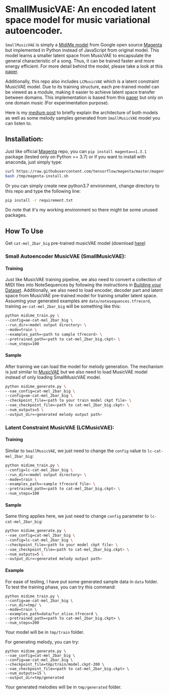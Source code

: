 # SmallMusicVAE: An encoded latent space model for music variational autoencoder.

`SmallMusicVAE` is simply a [MidiMe model](https://magenta.tensorflow.org/midi-me) from Google open source
[Magenta](https://github.com/tensorflow/magenta) but implemented in Python instead of JavaScript from original model.
This model learns a smaller latent space from MusicVAE to encapsulate the general characteristic of a song. Thus, it can
be trained faster and more energy efficient. For more detail behind the model, please take a look at this [paper](https://research.google/pubs/pub48628/).

Additionally, this repo also includes `LCMusicVAE` which is a latent constraint MusicVAE model. Due to its training structure,
each pre-trained model can be viewed as a module, making it easier to achieve latent space transfer between domains. 
This implementation is based from this [paper](https://arxiv.org/pdf/1902.08261.pdf) but only on one domain music (For experimentation purpose).

Here is my [medium post](https://medium.com/@bobi_29852/smallmusicvae-an-encoded-latent-space-model-for-music-variational-autoencoder-e087c7fd2536)
to briefly explain the architecture of both models as well as some melody samples generated from `SmallMusicVAE` model you can listen to.

## Installation:

Just like official [Magenta](https://github.com/tensorflow/magenta) repo, you can `pip install magenta==1.3.1` package 
(tested only on Python == 3.7) or if you want to install with anaconda, just simply type:

```bash
curl https://raw.githubusercontent.com/tensorflow/magenta/master/magenta/tools/magenta-install.sh > /tmp/magenta-install.sh
bash /tmp/magenta-install.sh
```

Or you can simply create new python3.7 environment, change directory to this repo and type the following line:
```bash
pip install -r requirement.txt
```
Do note that it's my working environment so there might be some unused packages.


## How To Use

Get `cat-mel_2bar_big` pre-trained musicVAE model (download [here](https://storage.googleapis.com/magentadata/models/music_vae/checkpoints/cat-mel_2bar_big.tar))

### Small Autoencoder MusicVAE (SmallMusicVAE):

#### Training
Just like MusicVAE training pipeline, we also need to convert a collection of MIDI files into NoteSequences by following the instructions
in [Building your Dataset](https://github.com/tensorflow/magenta/blob/master/magenta/scripts/README.md). Additionally, we
also need to load encoder, decoder part and latent space from MusicVAE pre-trained model for training smaller latent space. 
Assuming your generated examples are `data/notesequences.tfrecord`, training `ae-cat-mel_2bar_big` will be something like this:

```sh
python midime_train.py \
--config=ae-cat-mel_2bar_big \
--run_dir=<model output directory> \
--mode=train \
--examples_path=<path to sample tfrecord> \
--pretrained_path=<path to cat-mel_2bar_big.ckpt> \
--num_steps=100
```

#### Sample
After training we can load the model for melody generation. The mechanism is just similar to [MusicVAE](https://github.com/tensorflow/magenta/tree/master/magenta/models/music_vae)
but we also need to load MusicVAE model instead of only loading SmallMusicVAE model.

```sh
python midime_generate.py \
--vae_config=cat-mel_2bar_big \
--config=ae-cat-mel_2bar_big \
--checkpoint_file=<path to your train model ckpt file> \
--vae_checkpoint_file=<path to cat-mel_2bar_big.ckpt> \
--num_outputs=5 \
--output_dir=<generated melody output path>
```

### Latent Constraint MusicVAE (LCMusicVAE):

#### Training
Similar to `SmallMusicVAE`, we just need to change the `config` value to `lc-cat-mel_2bar_big`:
```sh
python midime_train.py \
--config=lc-cat-mel_2bar_big \
--run_dir=<model output directory> \
--mode=train \
--examples_path=<sample tfrecord file> \
--pretrained_path=<path to cat-mel_2bar_big.ckpt> \
--num_steps=100
```

#### Sample
Same thing applies here, we just need to change `config` parameter to `lc-cat-mel_2bar_big`:

```sh
python midime_generate.py \
--vae_config=cat-mel_2bar_big \
--config=lc-cat-mel_2bar_big \
--checkpoint_file=<path to your model ckpt file> \
--vae_checkpoint_file=<path to cat-mel_2bar_big.ckpt> \
--num_outputs=5 \
--output_dir=<generated melody output path>
```

#### Example
For ease of testing, I have put some generated sample data in `data` folder. 
To test the training phase, you can try this command:
```shell script
python midime_train.py \
--config=ae-cat-mel_2bar_big \
--run_dir=tmp/ \
--mode=train \
--examples_path=data/fur_elise.tfrecord \
--pretrained_path=<path to cat-mel_2bar_big.ckpt> \
--num_steps=200
```
Your model will be in `tmp/train` folder. 

For generating melody, you can try:
```shell script
python midime_generate.py \
--vae_config=cat-mel_2bar_big \
--config=ae-cat-mel_2bar_big \
--checkpoint_file=tmp/train/model.ckpt-200 \
--vae_checkpoint_file=<path to cat-mel_2bar_big.ckpt> \
--num_outputs=15 \
--output_dir=tmp/generated
```
Your generated melodies will be in `tmp/generated` folder.